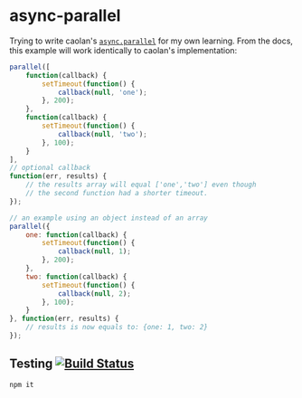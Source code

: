 # async-parallel

Trying to write caolan's [`async.parallel`] for my own learning. From the docs,
this example will work identically to caolan's implementation:

```js
parallel([
    function(callback) {
        setTimeout(function() {
            callback(null, 'one');
        }, 200);
    },
    function(callback) {
        setTimeout(function() {
            callback(null, 'two');
        }, 100);
    }
],
// optional callback
function(err, results) {
    // the results array will equal ['one','two'] even though
    // the second function had a shorter timeout.
});

// an example using an object instead of an array
parallel({
    one: function(callback) {
        setTimeout(function() {
            callback(null, 1);
        }, 200);
    },
    two: function(callback) {
        setTimeout(function() {
            callback(null, 2);
        }, 100);
    }
}, function(err, results) {
    // results is now equals to: {one: 1, two: 2}
});
```

## Testing [![Build Status](https://travis-ci.com/SivanMehta/async-parallel.svg?branch=master)](https://travis-ci.com/SivanMehta/async-parallel)

```
npm it
```

[`async.parallel`]: https://caolan.github.io/async/docs.html#parallel
